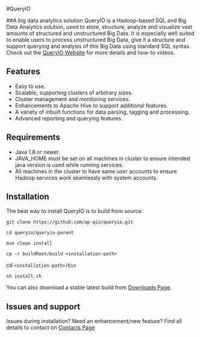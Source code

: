 #QueryIO

##A big data analytics solution
QueryIO is a Hadoop-based SQL and Big Data Analytics solution, used to store, structure, analyze and visualize vast amounts of structured and unstructured Big Data. It is especially well suited to enable users to process unstructured Big Data,	give it a structure and support querying and analysis of this Big Data using standard SQL syntax.
Check out the [QueryIO Website](http://queryio.com/) for more details and how-to videos.

## Features

* Easy to use.
* Scalable, supporting clusters of arbitrary sizes.
* Cluster management and monitoring services.
* Enhancements to Apache Hive to support additional features.
* A variety of inbuilt functions for data parsing, tagging and processing.
* Advanced reporting and querying features.

## Requirements

* Java 1.8 or newer.
* JAVA_HOME must be set on all machines in cluster to ensure intended java version is used while running services.
* All machines in the cluster to have same user accounts to ensure Hadoop services work seamlessly with system accounts.

## Installation

The best way to install QueryIO is to build from source:

`git clone https://github.com/ap-qio/queryio.git`

`cd queryio/queryio-parent`

`mvn clean install`

`cp -r buildRoot/build <installation-path>`

cd `<installation-path>/bin`

`sh install.sh`

You can also download a stable latest build from [Downloads Page](http://queryio.com/download/big-data-analytics-download.php).

## Issues and support

Issues during installation? Need an enhancement/new feature? Find all details to contact on [Contacts Page](http://queryio.com/company/contact-us.html)
